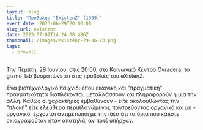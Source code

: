 ```yaml
---
layout: blog
title: 'Προβολή: "ExistenZ" (1999)'
event_date: 2023-06-29T20:00:08
slug_url: existenz
date: 2023-07-02T14:24:08.486Z
thumbnail: /images/existenz-29-06-23.png
tags:
  - provoli
---
```

Την Πέμπτη, 29 Ιουνίου, στις 20:00, στο Κοινωνικό Κέντρο Ovradera, το gizmo_lab βυσματώνεται στις προβολές του eXistenZ.

Ένα βιοτεχνολογικό παιχνίδι όπου εικονική και "πραγματική" πραγματικότητα διαπλέκονται, μεταλλάσσουν και πληροφορούν η μια την άλλη. Καθώς οι χαρακτήρες εμβαθύνουν - είτε ακολουθώντας την "πλοκή" είτε ελεύθερα περιπλανώμενοι, παντρεύοντας οργανικό και μη - οργανικό, έρχονται αντιμέτωποι με την ιδέα ότι τα όρια που κάποτε σκιαγραφούταν ήταν απατηλά, αν ποτέ υπήρχαν.